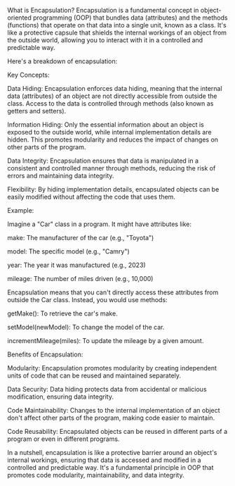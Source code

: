 What is Encapsulation?
Encapsulation is a fundamental concept in object-oriented programming (OOP) that bundles data (attributes) and the methods (functions) that operate on that data into a single unit, known as a class. It's like a protective capsule that shields the internal workings of an object from the outside world, allowing you to interact with it in a controlled and predictable way.

Here's a breakdown of encapsulation:

Key Concepts:

Data Hiding: Encapsulation enforces data hiding, meaning that the internal data (attributes) of an object are not directly accessible from outside the class. Access to the data is controlled through methods (also known as getters and setters).

Information Hiding: Only the essential information about an object is exposed to the outside world, while internal implementation details are hidden. This promotes modularity and reduces the impact of changes on other parts of the program.

Data Integrity: Encapsulation ensures that data is manipulated in a consistent and controlled manner through methods, reducing the risk of errors and maintaining data integrity.

Flexibility: By hiding implementation details, encapsulated objects can be easily modified without affecting the code that uses them.

Example:

Imagine a "Car" class in a program. It might have attributes like:

make: The manufacturer of the car (e.g., "Toyota")

model: The specific model (e.g., "Camry")

year: The year it was manufactured (e.g., 2023)

mileage: The number of miles driven (e.g., 10,000)

Encapsulation means that you can't directly access these attributes from outside the Car class. Instead, you would use methods:

getMake(): To retrieve the car's make.

setModel(newModel): To change the model of the car.

incrementMileage(miles): To update the mileage by a given amount.

Benefits of Encapsulation:

Modularity: Encapsulation promotes modularity by creating independent units of code that can be reused and maintained separately.

Data Security: Data hiding protects data from accidental or malicious modification, ensuring data integrity.

Code Maintainability: Changes to the internal implementation of an object don't affect other parts of the program, making code easier to maintain.

Code Reusability: Encapsulated objects can be reused in different parts of a program or even in different programs.

In a nutshell, encapsulation is like a protective barrier around an object's internal workings, ensuring that data is accessed and modified in a controlled and predictable way. It's a fundamental principle in OOP that promotes code modularity, maintainability, and data integrity.